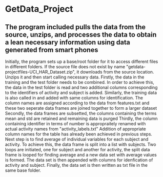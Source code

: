 # GetData_Project
## The program included pulls the data from the source, unzips, and processes the data to obtain a lean necessary information using data generated from smart phones
Initially, the program sets up a base/root folder for it to access different files in different folders. If the source file does not exist by name "getdata-projectfiles-UCI_HAR_Dataset.zip", it downloads from the source location. Unzips it and then start calling necessary data.
Firstly, the data in the training and the test folder needs to be combined. In order to achieve this, the data in the test folder is read and two additional columns corresponding to the identifiers of activity and subject is added. Similarly, the training data is also called in and added with same columns for identification. The column names are assigned according to the data from features.txt and these two seperate data frames are joined together to form a larger dataset
Secondly, the data frames are subsetted, the columns containing the terms mean and std are retained and remaining data is purged
Thirdly, the column containing identifier in terms of number is appropraitely renamed with actual activity names from "activity_labels.txt"
Addition of appropriate column names for the table has already been achieved in previous steps.
Next step is to find average of individual variables for each subject and activity. To achieve this, the data frame is split into a list with  subjects. Two loops are initiated, one for subject and another for activity, the split data frame is looped for finding average and a new data set with average values is formed. The data set is then appended with columns for idenfication of activity and subject.
Finally, the data set is then written as txt file in the same base folder.
